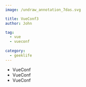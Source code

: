 ```yaml
---
image: /undraw_annotation_7das.svg

title: VueConf3
author: John

tag:
  - vue 
  - vueconf
  
category:
  - geeklife
---
```

- VueConf
- VueConf
- VueConf
